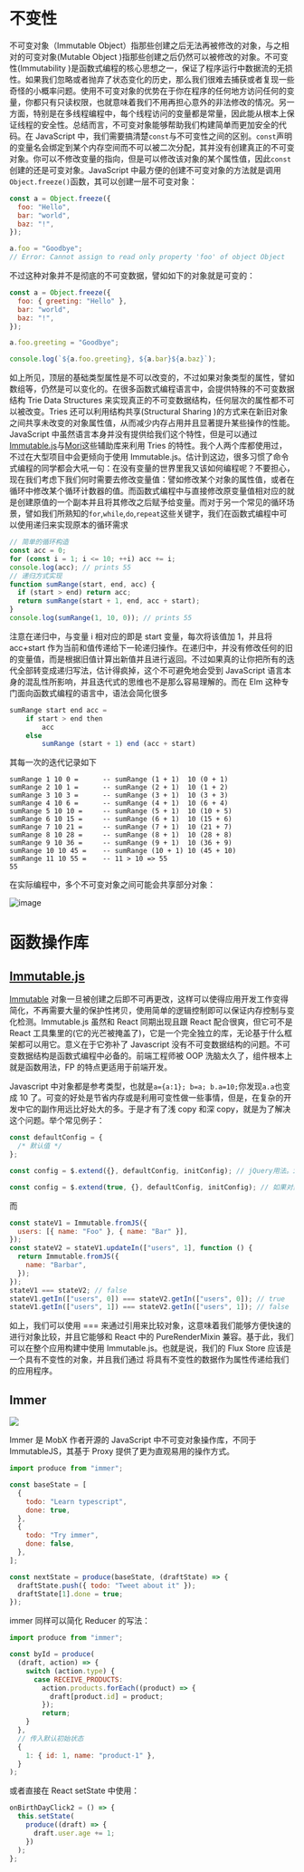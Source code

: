 # 不变性

不可变对象（Immutable Object）指那些创建之后无法再被修改的对象，与之相对的可变对象(Mutable Object )指那些创建之后仍然可以被修改的对象。不可变性(Immutability )是函数式编程的核心思想之一，保证了程序运行中数据流的无损性。如果我们忽略或者抛弃了状态变化的历史，那么我们很难去捕获或者复现一些奇怪的小概率问题。使用不可变对象的优势在于你在程序的任何地方访问任何的变量，你都只有只读权限，也就意味着我们不用再担心意外的非法修改的情况。另一方面，特别是在多线程编程中，每个线程访问的变量都是常量，因此能从根本上保证线程的安全性。总结而言，不可变对象能够帮助我们构建简单而更加安全的代码。在 JavaScript 中，我们需要搞清楚`const`与不可变性之间的区别。`const`声明的变量名会绑定到某个内存空间而不可以被二次分配，其并没有创建真正的不可变对象。你可以不修改变量的指向，但是可以修改该对象的某个属性值，因此`const`创建的还是可变对象。JavaScript 中最方便的创建不可变对象的方法就是调用`Object.freeze()`函数，其可以创建一层不可变对象：

```js
const a = Object.freeze({
  foo: "Hello",
  bar: "world",
  baz: "!",
});

a.foo = "Goodbye";
// Error: Cannot assign to read only property 'foo' of object Object
```

不过这种对象并不是彻底的不可变数据，譬如如下的对象就是可变的：

```js
const a = Object.freeze({
  foo: { greeting: "Hello" },
  bar: "world",
  baz: "!",
});

a.foo.greeting = "Goodbye";

console.log(`${a.foo.greeting}, ${a.bar}${a.baz}`);
```

如上所见，顶层的基础类型属性是不可以改变的，不过如果对象类型的属性，譬如数组等，仍然是可以变化的。在很多函数式编程语言中，会提供特殊的不可变数据结构 Trie Data Structures 来实现真正的不可变数据结构，任何层次的属性都不可以被改变。Tries 还可以利用结构共享(Structural Sharing )的方式来在新旧对象之间共享未改变的对象属性值，从而减少内存占用并且显著提升某些操作的性能。JavaScript 中虽然语言本身并没有提供给我们这个特性，但是可以通过[Immutable.js](https://github.com/facebook/immutable-js)与[Mori](https://github.com/swannodette/mori)这些辅助库来利用 Tries 的特性。我个人两个库都使用过，不过在大型项目中会更倾向于使用 Immutable.js。估计到这边，很多习惯了命令式编程的同学都会大吼一句：在没有变量的世界里我又该如何编程呢？不要担心，现在我们考虑下我们何时需要去修改变量值：譬如修改某个对象的属性值，或者在循环中修改某个循环计数器的值。而函数式编程中与直接修改原变量值相对应的就是创建原值的一个副本并且将其修改之后赋予给变量。而对于另一个常见的循环场景，譬如我们所熟知的`for`,`while`,`do`,`repeat`这些关键字，我们在函数式编程中可以使用递归来实现原本的循环需求

```js
// 简单的循环构造
const acc = 0;
for (const i = 1; i <= 10; ++i) acc += i;
console.log(acc); // prints 55
// 递归方式实现
function sumRange(start, end, acc) {
  if (start > end) return acc;
  return sumRange(start + 1, end, acc + start);
}
console.log(sumRange(1, 10, 0)); // prints 55
```

注意在递归中，与变量 i 相对应的即是 start 变量，每次将该值加 1，并且将 acc+start 作为当前和值传递给下一轮递归操作。在递归中，并没有修改任何的旧的变量值，而是根据旧值计算出新值并且进行返回。不过如果真的让你把所有的迭代全部转变成递归写法，估计得疯掉，这个不可避免地会受到 JavaScript 语言本身的混乱性所影响，并且迭代式的思维也不是那么容易理解的。而在 Elm 这种专门面向函数式编程的语言中，语法会简化很多

```js
sumRange start end acc =
    if start > end then
        acc
    else
        sumRange (start + 1) end (acc + start)
```

其每一次的迭代记录如下

```
sumRange 1 10 0 =      -- sumRange (1 + 1)  10 (0 + 1)
sumRange 2 10 1 =      -- sumRange (2 + 1)  10 (1 + 2)
sumRange 3 10 3 =      -- sumRange (3 + 1)  10 (3 + 3)
sumRange 4 10 6 =      -- sumRange (4 + 1)  10 (6 + 4)
sumRange 5 10 10 =     -- sumRange (5 + 1)  10 (10 + 5)
sumRange 6 10 15 =     -- sumRange (6 + 1)  10 (15 + 6)
sumRange 7 10 21 =     -- sumRange (7 + 1)  10 (21 + 7)
sumRange 8 10 28 =     -- sumRange (8 + 1)  10 (28 + 8)
sumRange 9 10 36 =     -- sumRange (9 + 1)  10 (36 + 9)
sumRange 10 10 45 =    -- sumRange (10 + 1) 10 (45 + 10)
sumRange 11 10 55 =    -- 11 > 10 => 55
55
```

在实际编程中，多个不可变对象之间可能会共享部分对象：

![image](https://user-images.githubusercontent.com/5803001/49514081-f9ef6500-f8cd-11e8-9500-7f1f389e5caa.png)

# 函数操作库

## [Immutable.js](https://facebook.github.io/immutable-js/docs/#/fromJS)

[Immutable](http://en.wikipedia.org/wiki/Immutable_object) 对象一旦被创建之后即不可再更改，这样可以使得应用开发工作变得简化，不再需要大量的保护性拷贝，使用简单的逻辑控制即可以保证内存控制与变化检测。Immutable.js 虽然和 React 同期出现且跟 React 配合很爽，但它可不是 React 工具集里的(它的光芒被掩盖了)，它是一个完全独立的库，无论基于什么框架都可以用它。意义在于它弥补了 Javascript 没有不可变数据结构的问题。不可变数据结构是函数式编程中必备的。前端工程师被 OOP 洗脑太久了，组件根本上就是函数用法，FP 的特点更适用于前端开发。

Javascript 中对象都是参考类型，也就是`a={a:1}; b=a; b.a=10;`你发现`a.a`也变成 10 了。可变的好处是节省内存或是利用可变性做一些事情，但是，在复杂的开发中它的副作用远比好处大的多。于是才有了浅 copy 和深 copy，就是为了解决这个问题。举个常见例子：

```js
const defaultConfig = {
  /* 默认值 */
};

const config = $.extend({}, defaultConfig, initConfig); // jQuery用法。initConfig是自定义值

const config = $.extend(true, {}, defaultConfig, initConfig); // 如果对象是多层的，就用到deep-copy了
```

而

```js
const stateV1 = Immutable.fromJS({
  users: [{ name: "Foo" }, { name: "Bar" }],
});
const stateV2 = stateV1.updateIn(["users", 1], function () {
  return Immutable.fromJS({
    name: "Barbar",
  });
});
stateV1 === stateV2; // false
stateV1.getIn(["users", 0]) === stateV2.getIn(["users", 0]); // true
stateV1.getIn(["users", 1]) === stateV2.getIn(["users", 1]); // false
```

如上，我们可以使用 === 来通过引用来比较对象，这意味着我们能够方便快速的进行对象比较，并且它能够和 React 中的 PureRenderMixin 兼容。基于此，我们可以在整个应用构建中使用 Immutable.js。也就是说，我们的 Flux Store 应该是一个具有不变性的对象，并且我们通过 将具有不变性的数据作为属性传递给我们的应用程序。

## Immer

![](https://cdn-images-1.medium.com/max/1600/1*bZ2J4iIpsm2lMG4ZoXcj3A.png)

Immer 是 MobX 作者开源的 JavaScript 中不可变对象操作库，不同于 ImmutableJS，其基于 Proxy 提供了更为直观易用的操作方式。

```js
import produce from "immer";

const baseState = [
  {
    todo: "Learn typescript",
    done: true,
  },
  {
    todo: "Try immer",
    done: false,
  },
];

const nextState = produce(baseState, (draftState) => {
  draftState.push({ todo: "Tweet about it" });
  draftState[1].done = true;
});
```

immer 同样可以简化 Reducer 的写法：

```js
import produce from "immer";

const byId = produce(
  (draft, action) => {
    switch (action.type) {
      case RECEIVE_PRODUCTS:
        action.products.forEach((product) => {
          draft[product.id] = product;
        });
        return;
    }
  },
  // 传入默认初始状态
  {
    1: { id: 1, name: "product-1" },
  }
);
```

或者直接在 React setState 中使用：

```js
onBirthDayClick2 = () => {
  this.setState(
    produce((draft) => {
      draft.user.age += 1;
    })
  );
};
```

